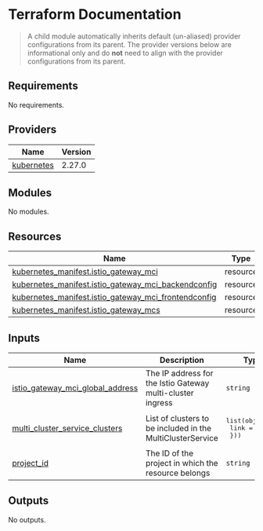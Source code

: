# Terraform Documentation

> A child module automatically inherits default (un-aliased) provider configurations from its parent. The provider versions below are informational only and do **not** need to align with the provider configurations from its parent.

<!-- BEGINNING OF PRE-COMMIT-TERRAFORM DOCS HOOK -->
## Requirements

No requirements.

## Providers

| Name | Version |
|------|---------|
| <a name="provider_kubernetes"></a> [kubernetes](#provider\_kubernetes) | 2.27.0 |

## Modules

No modules.

## Resources

| Name | Type |
|------|------|
| [kubernetes_manifest.istio_gateway_mci](https://registry.terraform.io/providers/hashicorp/kubernetes/latest/docs/resources/manifest) | resource |
| [kubernetes_manifest.istio_gateway_mci_backendconfig](https://registry.terraform.io/providers/hashicorp/kubernetes/latest/docs/resources/manifest) | resource |
| [kubernetes_manifest.istio_gateway_mci_frontendconfig](https://registry.terraform.io/providers/hashicorp/kubernetes/latest/docs/resources/manifest) | resource |
| [kubernetes_manifest.istio_gateway_mcs](https://registry.terraform.io/providers/hashicorp/kubernetes/latest/docs/resources/manifest) | resource |

## Inputs

| Name | Description | Type | Default | Required |
|------|-------------|------|---------|:--------:|
| <a name="input_istio_gateway_mci_global_address"></a> [istio\_gateway\_mci\_global\_address](#input\_istio\_gateway\_mci\_global\_address) | The IP address for the Istio Gateway multi-cluster ingress | `string` | `""` | no |
| <a name="input_multi_cluster_service_clusters"></a> [multi\_cluster\_service\_clusters](#input\_multi\_cluster\_service\_clusters) | List of clusters to be included in the MultiClusterService | <pre>list(object({<br>    link = string<br>  }))</pre> | `[]` | no |
| <a name="input_project_id"></a> [project\_id](#input\_project\_id) | The ID of the project in which the resource belongs | `string` | n/a | yes |

## Outputs

No outputs.
<!-- END OF PRE-COMMIT-TERRAFORM DOCS HOOK -->
